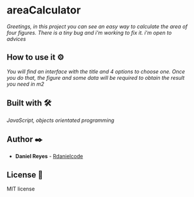 # areaCalculator

_Greetings, in this project you can see an easy way to calculate the area of four figures. There is a tiny bug and i'm working to fix it. i'm open to advices_


## How to use it ⚙️

_You will find an interface with the title and 4 options to choose one. Once you do that, the figure and some data will be required to obtain the result you need in m2_


## Built with 🛠️

_JavaScript, objects orientated programming_

## Author ✒️

* **Daniel Reyes** - [Rdanielcode](https://github.com/Rdaniel)

## License 📄

MIT license
